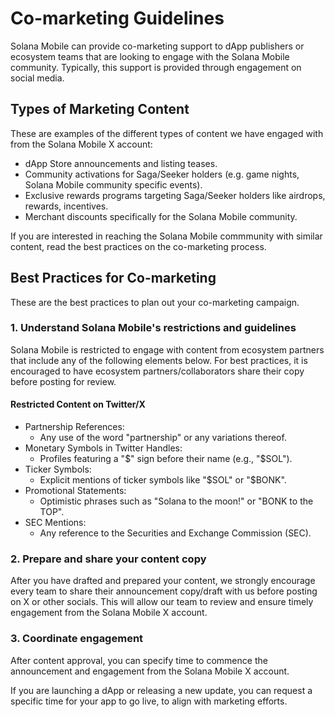 # Co-marketing Guidelines

Solana Mobile can provide co-marketing support to dApp publishers or ecosystem teams that are looking to engage
with the Solana Mobile community. Typically, this support is provided through engagement on social media.

## Types of Marketing Content

These are examples of the different types of content we have engaged with from the Solana Mobile X account:

- dApp Store announcements and listing teases.
- Community activations for Saga/Seeker holders (e.g. game nights, Solana Mobile community specific events).
- Exclusive rewards programs targeting Saga/Seeker holders like airdrops, rewards, incentives.
- Merchant discounts specifically for the Solana Mobile community.

If you are interested in reaching the Solana Mobile commmunity with similar content, read the best practices on the co-marketing process.

## Best Practices for Co-marketing

These are the best practices to plan out your co-marketing campaign.

### 1. Understand Solana Mobile's restrictions and guidelines

Solana Mobile is restricted to engage with content from ecosystem partners that include any of the following elements below. For best practices, it is encouraged to have ecosystem partners/collaborators share their copy before posting for review.

#### Restricted Content on Twitter/X

- Partnership References:
  - Any use of the word "partnership" or any variations thereof.
- Monetary Symbols in Twitter Handles:
  - Profiles featuring a "$" sign before their name (e.g., "$SOL").
- Ticker Symbols:
  - Explicit mentions of ticker symbols like "$SOL" or "$BONK".
- Promotional Statements:
  - Optimistic phrases such as "Solana to the moon!" or "BONK to the TOP".
- SEC Mentions:
  - Any reference to the Securities and Exchange Commission (SEC).

### 2. Prepare and share your content copy

After you have drafted and prepared your content, we strongly encourage every team to share their announcement copy/draft with us before posting on X or other socials. This will allow our team to review and ensure timely engagement from the Solana Mobile X account.

### 3. Coordinate engagement

After content approval, you can specify time to commence the announcement and engagement from the Solana Mobile X account.

If you are launching a dApp or releasing a new update, you can request a specific time for your app to go live, to align with marketing efforts.
